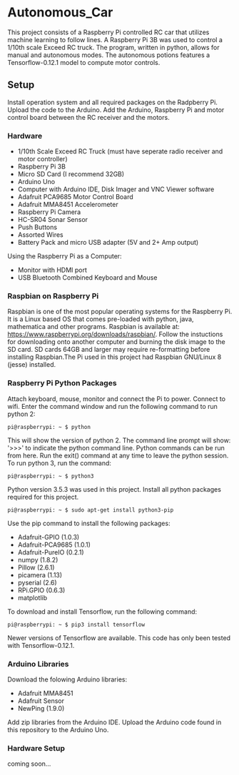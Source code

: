 # Autonomous_Car
This project consists of a Raspberry Pi controlled RC car that utilizes machine learning to follow lines. A Raspberry Pi 3B was used to control a 1/10th scale Exceed RC truck. The program, written in python, allows for manual and autonomous modes. The autonomous potions features a Tensorflow-0.12.1 model to compute motor controls.
## Setup
Install operation system and all required packages on the Radpberry Pi. Upload the code to the Arduino. Add the Arduino, Raspberry Pi and motor control board between the RC receiver and the motors.
### Hardware
 * 1/10th Scale Exceed RC Truck (must have seperate radio receiver and motor controller)
 * Raspberry Pi 3B
 * Micro SD Card (I recommend 32GB)
 * Arduino Uno
 * Computer with Arduino IDE, Disk Imager and VNC Viewer software
 * Adafruit PCA9685 Motor Control Board
 * Adafruit MMA8451 Accelerometer
 * Raspberry Pi Camera
 * HC-SR04 Sonar Sensor
 * Push Buttons
 * Assorted Wires
 * Battery Pack and micro USB adapter (5V and 2+ Amp output)
 
 Using the Raspberry Pi as a Computer:
 * Monitor with HDMI port
 * USB Bluetooth Combined Keyboard and Mouse
 
 ### Raspbian on Raspberry Pi
 Raspbian is one of the most popular operating systems for the Raspberry Pi. It is a Linux based OS that comes pre-loaded with python, java, mathematica and other programs. Raspbian is available at: https://www.raspberrypi.org/downloads/raspbian/. Follow the instuctions for downloading onto another computer and burning the disk image to the SD card. SD cards 64GB and larger may require re-formatting before installing Raspbian.The Pi used in this project had Raspbian GNU/Linux 8 (jesse) installed. 
 
 ### Raspberry Pi Python Packages
 Attach keyboard, mouse, monitor and connect the Pi to power. Connect to wifi. Enter the command window and run the following command to run python 2:
 ```
 pi@raspberrypi: ~ $ python
 ```
 This will show the version of python 2. The command line prompt will show: '>>>' to indicate the python command line. Python commands can be run from here. Run the exit() command at any time to leave the python session. To run python 3, run the command:
  ```
 pi@raspberrypi: ~ $ python3
 ```
 Python version 3.5.3 was used in this project. Install all python packages required for this project.
 ```
 pi@raspberrypi: ~ $ sudo apt-get install python3-pip
 ```
 Use the pip command to install the following packages:
 * Adafruit-GPIO (1.0.3)
 * Adafruit-PCA9685 (1.0.1)
 * Adafruit-PureIO (0.2.1)
 * numpy (1.8.2)
 * Pillow (2.6.1)
 * picamera (1.13)
 * pyserial (2.6)
 * RPi.GPIO (0.6.3)
 * matplotlib

To download and install Tensorflow, run the following command:
 ```
 pi@raspberrypi: ~ $ pip3 install tensorflow
 ```
 Newer versions of Tensorflow are available. This code has only been tested with Tensorflow-0.12.1.
 
 ### Arduino Libraries
 Download the folowing Arduino libraries:
  * Adafruit MMA8451
  * Adafruit Sensor
  * NewPing (1.9.0)
  
 Add zip libraries from the Arduino IDE. Upload the Arduino code found in this repository to the Arduino Uno.
  
 ### Hardware Setup
  coming soon...
 
 
 
 


